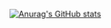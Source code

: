 [![Anurag's GitHub stats](https://github-readme-stats.vercel.app/api?username=slayywrld)](https://github.com/anuraghazra/github-readme-stats&show_icons=true&theme=onedark)
